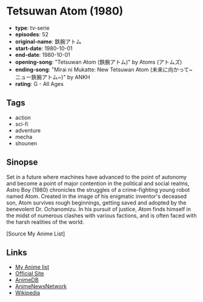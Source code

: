 # Tetsuwan Atom (1980)

-   **type**: tv-serie
-   **episodes**: 52
-   **original-name**: 鉄腕アトム
-   **start-date**: 1980-10-01
-   **end-date**: 1980-10-01
-   **opening-song**: "Tetsuwan Atom (鉄腕アトム)" by Atoms (アトムズ)
-   **ending-song**: "Mirai ni Mukatte: New Tetsuwan Atom (未来に向かって~ニュー鉄腕アトム~)" by ANKH
-   **rating**: G - All Ages

## Tags

-   action
-   sci-fi
-   adventure
-   mecha
-   shounen

## Sinopse

Set in a future where machines have advanced to the point of autonomy and become a point of major contention in the political and social realms, Astro Boy (1980) chronicles the struggles of a crime-fighting young robot named Atom. Created in the image of his enigmatic inventor's deceased son, Atom survives rough beginnings, getting saved and adopted by the benevolent Dr. Ochanomizu. In his pursuit of justice, Atom finds himself in the midst of numerous clashes with various factions, and is often faced with the harsh realities of the world.

[Source My Anime List]

## Links

-   [My Anime list](https://myanimelist.net/anime/3044/Tetsuwan_Atom_1980)
-   [Official Site](http://en.tezuka.co.jp/anime/sakuhin/ts/ts017.html)
-   [AnimeDB](http://anidb.info/perl-bin/animedb.pl?show=anime&aid=1446)
-   [AnimeNewsNetwork](http://www.animenewsnetwork.com/encyclopedia/anime.php?id=388)
-   [Wikipedia](http://en.wikipedia.org/wiki/Astro_Boy_%281980_TV_series%29)
